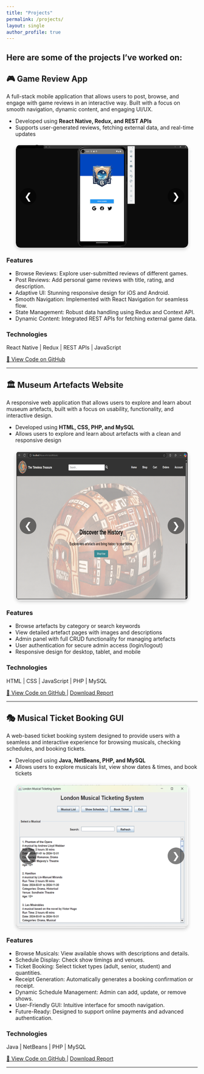 ```yaml
---
title: "Projects"
permalink: /projects/
layout: single
author_profile: true
---
```


Here are some of the projects I’ve worked on:
---

## 🎮 Game Review App
A full-stack mobile application that allows users to post, browse, and engage with game reviews in an interactive way. Built with a focus on smooth navigation, dynamic content, and engaging UI/UX.
- Developed using **React Native, Redux, and REST APIs**
- Supports user-generated reviews, fetching external data, and real-time updates

<div class="carousel-container">
  <button class="prev" onclick="moveSlide(this, -1)">❮</button>
  <div class="carousel-slide">
    <img src="/assets/gameapp.png" alt="Game Review App Screenshot">
    <img src="/assets/gameapp-1.png" alt="Game Review App Screenshot 1">
    <img src="/assets/gameapp-2.png" alt="Game Review App Screenshot 2">
    <img src="/assets/gameapp-3.png" alt="Game Review App Screenshot 3">
    <img src="/assets/gameapp-4.png" alt="Game Review App Screenshot 4">
    <img src="/assets/gameapp-5.png" alt="Game Review App Screenshot 5">
    <img src="/assets/gameapp-6.png" alt="Game Review App Screenshot 6">
  </div>
  <button class="next" onclick="moveSlide(this, 1)">❯</button>
</div>

### Features
- Browse Reviews: Explore user-submitted reviews of different games.
- Post Reviews: Add personal game reviews with title, rating, and description.
- Adaptive UI: Stunning responsive design for iOS and Android.
- Smooth Navigation: Implemented with React Navigation for seamless flow.
- State Management: Robust data handling using Redux and Context API.
- Dynamic Content: Integrated REST APIs for fetching external game data.

### Technologies
React Native | Redux | REST APIs | JavaScript  

<a href="https://github.com/Saiyukta/CriticShare" target="_blank"> 📂 View Code on GitHub </a> 

---

## 🏛️ Museum Artefacts Website
A responsive web application that allows users to explore and learn about museum artefacts, built with a focus on usability, functionality, and interactive design.
- Developed using **HTML, CSS, PHP, and MySQL**
- Allows users to explore and learn about artefacts with a clean and responsive design  

<div class="carousel-container">
  <button class="prev" onclick="moveSlide(this, -1)">❮</button>
  <div class="carousel-slide">
    <img src="/assets/muesem.png" alt="Museum Screenshot">
    <img src="/assets/museum-1.png" alt="Museum Screenshot 1">
    <img src="/assets/museum-2.png" alt="Museum Screenshot 2">
    <img src="/assets/museum-3.png" alt="Museum Screenshot 4">
    <img src="/assets/museum-4.png" alt="Museum Screenshot 4">
    <img src="/assets/museum-5.png" alt="Museum Screenshot 5">
    <img src="/assets/museum-6.png" alt="Museum Screenshot 6">
    <img src="/assets/museum-7.png" alt="Museum Screenshot 7">
  </div>
  <button class="next" onclick="moveSlide(this, 1)">❯</button>
</div>

### Features
- Browse artefacts by category or search keywords
- View detailed artefact pages with images and descriptions
- Admin panel with full CRUD functionality for managing artefacts
- User authentication for secure admin access (login/logout)
- Responsive design for desktop, tablet, and mobile

### Technologies
HTML | CSS | JavaScript | PHP | MySQL

 <a href="https://github.com/Saiyukta/MuseumArtefactsWebsite" target="_blank"> 📂 View Code on GitHub </a> |  <a href="/assets/Museum_Report.pdf" download>Download Report</a>

---

## 🎭 Musical Ticket Booking GUI
A web-based ticket booking system designed to provide users with a seamless and interactive experience for browsing musicals, checking schedules, and booking tickets.
- Developed using **Java, NetBeans, PHP, and MySQL**
- Allows users to explore musicals list, view show dates & times, and book tickets  

<div class="carousel-container">
  <button class="prev" onclick="moveSlide(this, -1)">❮</button>
  <div class="carousel-slide">
    <img src="/assets/musical.png" alt="Ticket Screenshot">
    <img src="/assets/musical-1.png" alt="Ticket Screenshot 1">
    <img src="/assets/musical-2.png" alt="Ticket Screenshot 2">
    <img src="/assets/musical-3.png" alt="Ticket Screenshot 3">
    <img src="/assets/musical-4.png" alt="Ticket Screenshot 4">
    <img src="/assets/musical-5.png" alt="Ticket Screenshot 5">
    <img src="/assets/musical-6.png" alt="Ticket Screenshot 6">
  </div>
  <button class="next" onclick="moveSlide(this, 1)">❯</button>
</div>

### Features
- Browse Musicals: View available shows with descriptions and details.
- Schedule Display: Check show timings and venues.
- Ticket Booking: Select ticket types (adult, senior, student) and quantities.
- Receipt Generation: Automatically generates a booking confirmation or receipt.
- Dynamic Schedule Management: Admin can add, update, or remove shows.
- User-Friendly GUI: Intuitive interface for smooth navigation.
- Future-Ready: Designed to support online payments and advanced authentication.

### Technologies
Java | NetBeans | PHP | MySQL  

<a href="https://github.com/Saiyukta/LondonMusicalTicketSystem" target="_blank"> 📂 View Code on GitHub </a> |  <a href="/assets/Musical_GUI_Report.pdf" download>Download Report</a>

---

<!-- Carousel Styles -->
<style>
.carousel-container {
  position: relative;
  width: 90%;
  margin: 20px auto;
  overflow: hidden;
  border-radius: 12px;
  box-shadow: 0 4px 10px rgba(0,0,0,0.2);
}
.carousel-slide {
  display: flex;
  transition: transform 0.5s ease-in-out;
}
.carousel-slide img {
  width: 100%;
  border-radius: 12px;
  flex-shrink: 0;
}
.prev, .next {
  position: absolute;
  top: 50%;
  transform: translateY(-50%);
  background-color: rgba(0,0,0,0.5);
  color: white;
  border: none;
  font-size: 24px;
  padding: 8px 12px;
  cursor: pointer;
  border-radius: 50%;
  z-index: 10;
}
.prev { left: 10px; }
.next { right: 10px; }
</style>

<!-- Carousel Script -->
<script>
function moveSlide(button, direction) {
  const container = button.closest('.carousel-container');
  const slide = container.querySelector('.carousel-slide');
  const images = slide.querySelectorAll('img');
  const slideWidth = images[0].clientWidth;

  // track current index
  if (!container.currentIndex) container.currentIndex = 0;

  container.currentIndex += direction;

  if (container.currentIndex < 0) {
    container.currentIndex = images.length - 1;
  } else if (container.currentIndex >= images.length) {
    container.currentIndex = 0;
  }

  slide.style.transform = `translateX(${-slideWidth * container.currentIndex}px)`;
}
</script>
